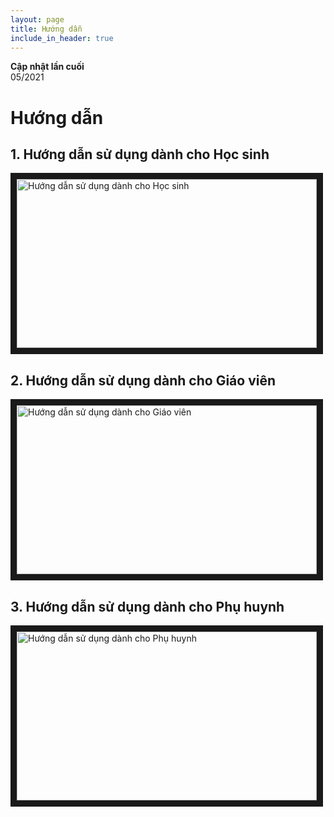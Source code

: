 ```yaml
---
layout: page
title: Hướng dẫn
include_in_header: true
---
```


**Cập nhật lần cuối**  
05/2021

# Hướng dẫn

## 1. Hướng dẫn sử dụng dành cho Học sinh

<a href="http://www.youtube.com/watch?feature=player_embedded&v=54U-ADoixXA
" target="_blank"><img src="http://img.youtube.com/vi/54U-ADoixXA/0.jpg" 
alt="Hướng dẫn sử dụng dành cho Học sinh" width="480" height="270" border="10" /></a>

## 2. Hướng dẫn sử dụng dành cho Giáo viên

<a href="http://www.youtube.com/watch?feature=player_embedded&v=82Fb8ZoJIfQ
" target="_blank"><img src="http://img.youtube.com/vi/82Fb8ZoJIfQ/0.jpg" 
alt="Hướng dẫn sử dụng dành cho Giáo viên" width="480" height="270" border="10" /></a>

## 3. Hướng dẫn sử dụng dành cho Phụ huynh

<a href="http://www.youtube.com/watch?feature=player_embedded&v=XuJtDpfEY2c
" target="_blank"><img src="http://img.youtube.com/vi/XuJtDpfEY2c/0.jpg" 
alt="Hướng dẫn sử dụng dành cho Phụ huynh" width="480" height="270" border="10" /></a>

